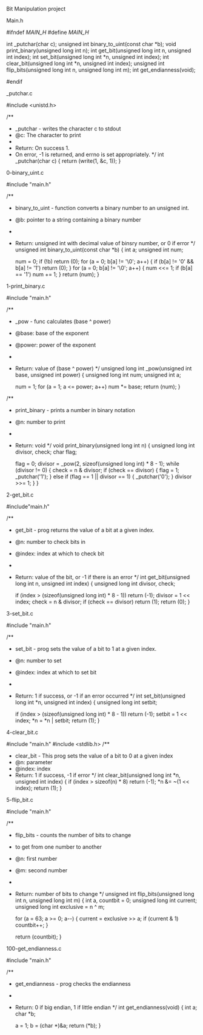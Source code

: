 Bit Manipulation project


Main.h

#ifndef _MAIN_H_
#define _MAIN_H_

int _putchar(char c);
unsigned int binary_to_uint(const char *b);
void print_binary(unsigned long int n);
int get_bit(unsigned long int n, unsigned int index);
int set_bit(unsigned long int *n, unsigned int index);
int clear_bit(unsigned long int *n, unsigned int index);
unsigned int flip_bits(unsigned long int n, unsigned long int m);
int get_endianness(void);

#endif


_putchar.c


#include <unistd.h>

/**
 * _putchar - writes the character c to stdout
 * @c: The character to print
 *
 * Return: On success 1.
 * On error, -1 is returned, and errno is set appropriately.
 */
int _putchar(char c)
{
	return (write(1, &c, 1));
}



0-binary_uint.c

#include "main.h"

/**
 * binary_to_uint - function converts a binary number to an unsigned int.
 * @b: pointer to a string containing a binary number
 *
 * Return: unsigned int with decimal value of binsry number, or 0 if error
 */
unsigned int binary_to_uint(const char *b)
{
	int a;
	unsigned int num;

	num = 0;
	if (!b)
		return (0);
	for (a = 0; b[a] != '\0'; a++)
	{
		if (b[a] != '0' && b[a] != '1')
			return (0);
	}
	for (a = 0; b[a] != '\0'; a++)
	{
		num <<= 1;
		if (b[a] == '1')
			num += 1;
	}
	return (num);
}


1-print_binary.c

#include "main.h"

/**
 * _pow - func calculates (base ^ power)
 * @base: base of the exponent
 * @power: power of the exponent
 *
 * Return: value of (base ^ power)
 */
unsigned long int _pow(unsigned int base, unsigned int power)
{
	unsigned long int num;
	unsigned int a;

	num = 1;
	for (a = 1; a <= power; a++)
		num *= base;
	return (num);
}

/**
 * print_binary - prints a number in binary notation
 * @n: number to print
 *
 * Return: void
 */
void print_binary(unsigned long int n)
{
	unsigned long int divisor, check;
	char flag;

	flag = 0;
	divisor = _pow(2, sizeof(unsigned long int) * 8 - 1);
	while (divisor != 0)
	{
		check = n & divisor;
		if (check == divisor)
		{
			flag = 1;
			_putchar('1');
		}
		else if (flag == 1 || divisor == 1)
		{
			_putchar('0');
		}
		divisor >>= 1;
	}
}



2-get_bit.c

#include"main.h"

/**
 * get_bit - prog returns the value of a bit at a given index.
 * @n: number to check bits in
 * @index: index at which to check bit
 *
 * Return: value of the bit, or -1 if there is an error
 */
int get_bit(unsigned long int n, unsigned int index)
{
	unsigned long int divisor, check;

	if (index > (sizeof(unsigned long int) * 8 - 1))
		return (-1);
	divisor = 1 << index;
	check = n & divisor;
	if (check == divisor)
		return (1);
	return (0);
}



3-set_bit.c

#include "main.h"

/**
 * set_bit - prog sets the value of a bit to 1 at a given index.
 * @n: number to set
 * @index: index at which to set bit
 *
 * Return: 1 if success, or -1 if an error occurred
 */
int set_bit(unsigned long int *n, unsigned int index)
{
	unsigned long int setbit;

	if (index > (sizeof(unsigned long int) * 8 - 1))
		return (-1);
	setbit = 1 << index;
	*n = *n | setbit;
	return (1);
}


4-clear_bit.c

#include "main.h"
#include <stdlib.h>
/**
 * clear_bit - This prog sets the value of a bit to 0 at a given index
 * @n: parameter
 * @index: index
 * Return: 1 if success, -1 if error
 */
int clear_bit(unsigned long int *n, unsigned int index)
{
	if (index > sizeof(n) * 8)
		return (-1);
	*n &= ~(1 << index);
	return (1);
}


5-flip_bit.c

#include "main.h"

/**
 * flip_bits - counts the number of bits to change
 * to get from one number to another
 * @n: first number
 * @m: second number
 *
 * Return: number of bits to change
 */
unsigned int flip_bits(unsigned long int n, unsigned long int m)
{
	int a, countbit = 0;
	unsigned long int current;
	unsigned long int exclusive = n ^ m;

	for (a = 63; a >= 0; a--)
	{
		current = exclusive >> a;
		if (current & 1)
			countbit++;
	}

	return (countbit);
}



100-get_endianness.c


#include "main.h"

/**
 * get_endianness - prog checks the endianness
 *
 * Return: 0 if big endian, 1 if little endian
 */
int get_endianness(void)
{
	int a;
	char *b;

	a = 1;
	b = (char *)&a;
	return (*b);
}

